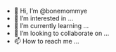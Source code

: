 - 👋 Hi, I’m @bonemommye
- 👀 I’m interested in ...
- 🌱 I’m currently learning ...
- 💞️ I’m looking to collaborate on ...
- 📫 How to reach me ...

<!---
bonemommye/bonemommye is a ✨ special ✨ repository because its `README.md` (this file) appears on your GitHub profile.
You can click the Preview link to take a look at your changes.
--->
